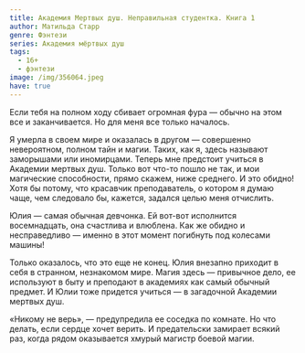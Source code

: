 ```yaml
---
title: Академия Мертвых душ. Неправильная студентка. Книга 1
author: Матильда Старр
genre: Фэнтези
series: Академия мёртвых душ
tags:
  - 16+
  - фэнтези
image: /img/356064.jpeg
have: true
---
```

Если тебя на полном ходу сбивает огромная фура — обычно на этом все и заканчивается. Но для меня все только началось.

Я умерла в своем мире и оказалась в другом — совершенно невероятном, полном тайн и магии. Таких, как я, здесь называют заморышами или иномирцами. Теперь мне предстоит учиться в Академии мертвых душ. Только вот что-то пошло не так, и мои магические способности, прямо скажем, ниже среднего. И это обидно! Хотя бы потому, что красавчик преподаватель, о котором я думаю чаще, чем следовало бы, кажется, задался целью меня отчислить.

Юлия — самая обычная девчонка. Ей вот-вот исполнится восемнадцать, она счастлива и влюблена. Как же обидно и несправедливо — именно в этот момент погибнуть под колесами машины!

Только оказалось, что это еще не конец. Юлия внезапно приходит в себя в странном, незнакомом мире. Магия здесь — привычное дело, ее используют в быту и преподают в академиях как самый обычный предмет. И Юлии тоже придется учиться — в загадочной Академии мертвых душ.

«Никому не верь», — предупредила ее соседка по комнате. Но что делать, если сердце хочет верить. И предательски замирает всякий раз, когда рядом оказывается хмурый магистр боевой магии.